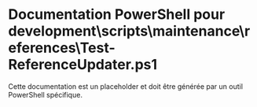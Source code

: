 # Documentation PowerShell pour development\scripts\maintenance\references\Test-ReferenceUpdater.ps1

Cette documentation est un placeholder et doit être générée par un outil PowerShell spécifique.
